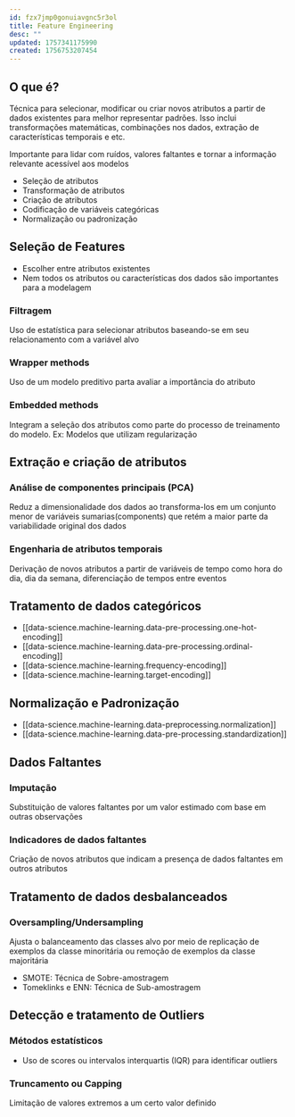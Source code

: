 ```yaml
---
id: fzx7jmp0gonuiavgnc5r3ol
title: Feature Engineering
desc: ""
updated: 1757341175990
created: 1756753207454
---
```


## O que é?

Técnica para selecionar, modificar ou criar novos atributos a partir de dados existentes para melhor representar padrões. Isso inclui transformações matemáticas, combinações nos dados, extração de características temporais e etc.

Importante para lidar com ruídos, valores faltantes e tornar a informação relevante acessível aos modelos

- Seleção de atributos
- Transformação de atributos
- Criação de atributos
- Codificação de variáveis categóricas
- Normalização ou padronização

## Seleção de Features

- Escolher entre atributos existentes
- Nem todos os atributos ou características dos dados são importantes para a modelagem

### Filtragem

Uso de estatística para selecionar atributos baseando-se em seu relacionamento com a variável alvo

### Wrapper methods

Uso de um modelo preditivo parta avaliar a importância do atributo

### Embedded methods

Integram a seleção dos atributos como parte do processo de treinamento do modelo. Ex: Modelos que utilizam regularização

## Extração e criação de atributos

### Análise de componentes principais (PCA)

Reduz a dimensionalidade dos dados ao transforma-los em um conjunto menor de variáveis sumarias(components) que retém a maior parte da variabilidade original dos dados

### Engenharia de atributos temporais

Derivação de novos atributos a partir de variáveis de tempo como hora do dia, dia da semana, diferenciação de tempos entre eventos

## Tratamento de dados categóricos

- [[data-science.machine-learning.data-pre-processing.one-hot-encoding]]
- [[data-science.machine-learning.data-pre-processing.ordinal-encoding]]
- [[data-science.machine-learning.frequency-encoding]]
- [[data-science.machine-learning.target-encoding]]

## Normalização e Padronização

- [[data-science.machine-learning.data-preprocessing.normalization]]
- [[data-science.machine-learning.data-pre-processing.standardization]]

## Dados Faltantes

### Imputação

Substituição de valores faltantes por um valor estimado com base em outras observações

### Indicadores de dados faltantes

Criação de novos atributos que indicam a presença de dados faltantes em outros atributos

## Tratamento de dados desbalanceados

### Oversampling/Undersampling

Ajusta o balanceamento das classes alvo por meio de replicação de exemplos da classe minoritária ou remoção de exemplos da classe majoritária

- SMOTE: Técnica de Sobre-amostragem
- Tomeklinks e ENN: Técnica de Sub-amostragem

## Detecção e tratamento de Outliers

### Métodos estatísticos

- Uso de scores ou intervalos interquartis (IQR) para identificar outliers

### Truncamento ou Capping

Limitação de valores extremos a um certo valor definido
